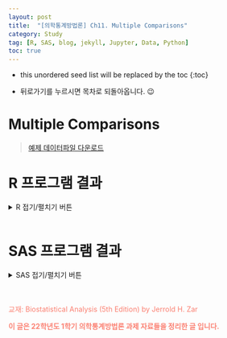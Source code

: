 ```yaml
---
layout: post
title:  "[의학통계방법론] Ch11. Multiple Comparisons"
category: Study
tag: [R, SAS, blog, jekyll, Jupyter, Data, Python]
toc: true
---
```

* this unordered seed list will be replaced by the toc
{:toc}

- 뒤로가기를 누르시면 목차로 되돌아옵니다. 😉

# Multiple Comparisons

> [예제 데이터파일 다운로드](https://github.com/James1verse27/James1verse27.github.io/blob/main/study/data/ch11/data_chap11.xls?raw=true)

# R 프로그램 결과

<details>
<summary>
R 접기/펼치기 버튼
</summary>
<div markdown="1">

**패키지**
<details>
<summary>
설치된 패키지 접기/펼치기 버튼
</summary>

<div markdown="1">

``` r
getwd()
```

    ## [1] "C:/Biostat"

``` r
library(readxl)
library(dplyr)
library(kableExtra)
library(MBESS)
library(DescTools)
library(PMCMRplus)
```

</div>
</details>

**엑셀파일불러오기**

``` r
#모든 시트를 하나의 리스트로 불러오는 함수
read_excel_allsheets <- function(file, tibble = FALSE) {
  sheets <- readxl::excel_sheets(file)
  x <- lapply(sheets, function(X) readxl::read_excel(file, sheet = X))
  if(!tibble) x <- lapply(x, as.data.frame)
  names(x) <- sheets
  x
}
```

## 11장

**11장 연습문제 불러오기**

``` r
#data_chap11에 연습문제 7장 모든 문제 저장
data_chap11 <- read_excel_allsheets("data_chap11.xls")

#연습문제 각각 데이터 생성
for (x in 1:length(data_chap11)){
  assign(paste0('ex11_',c(1,10))[x],data_chap11[x])
  }

#연습문제 데이터 형식을 리스트에서 데이터프레임으로 변환
for (x in 1:length(data_chap11)){
  assign(paste0('ex11_',c(1,10))[x],data.frame(data_chap11[x]))
  }
```

## EXAMPLE 11.1

![](/study/img/ch11/11-1_1.png)

![](/study/img/ch11/11-1_2.png)

``` r
#데이터셋
ex11_1%>%
  kbl(caption = "Dataset",escape=F) %>%
  kable_styling(bootstrap_options = c("striped", "hover", "condensed", "responsive"))
```

<table class="table table-striped table-hover table-condensed table-responsive" style="margin-left: auto; margin-right: auto;">
<caption>
Dataset
</caption>
<thead>
<tr>
<th style="text-align:right;">
exam11_1.pond
</th>
<th style="text-align:right;">
exam11_1.strontium
</th>
</tr>
</thead>
<tbody>
<tr>
<td style="text-align:right;">
1
</td>
<td style="text-align:right;">
28.2
</td>
</tr>
<tr>
<td style="text-align:right;">
1
</td>
<td style="text-align:right;">
33.2
</td>
</tr>
<tr>
<td style="text-align:right;">
1
</td>
<td style="text-align:right;">
36.4
</td>
</tr>
<tr>
<td style="text-align:right;">
1
</td>
<td style="text-align:right;">
34.6
</td>
</tr>
<tr>
<td style="text-align:right;">
1
</td>
<td style="text-align:right;">
29.1
</td>
</tr>
<tr>
<td style="text-align:right;">
1
</td>
<td style="text-align:right;">
31.0
</td>
</tr>
<tr>
<td style="text-align:right;">
2
</td>
<td style="text-align:right;">
39.6
</td>
</tr>
<tr>
<td style="text-align:right;">
2
</td>
<td style="text-align:right;">
40.8
</td>
</tr>
<tr>
<td style="text-align:right;">
2
</td>
<td style="text-align:right;">
37.9
</td>
</tr>
<tr>
<td style="text-align:right;">
2
</td>
<td style="text-align:right;">
37.1
</td>
</tr>
<tr>
<td style="text-align:right;">
2
</td>
<td style="text-align:right;">
43.6
</td>
</tr>
<tr>
<td style="text-align:right;">
2
</td>
<td style="text-align:right;">
42.4
</td>
</tr>
<tr>
<td style="text-align:right;">
3
</td>
<td style="text-align:right;">
46.3
</td>
</tr>
<tr>
<td style="text-align:right;">
3
</td>
<td style="text-align:right;">
42.1
</td>
</tr>
<tr>
<td style="text-align:right;">
3
</td>
<td style="text-align:right;">
43.5
</td>
</tr>
<tr>
<td style="text-align:right;">
3
</td>
<td style="text-align:right;">
48.8
</td>
</tr>
<tr>
<td style="text-align:right;">
3
</td>
<td style="text-align:right;">
43.7
</td>
</tr>
<tr>
<td style="text-align:right;">
3
</td>
<td style="text-align:right;">
40.1
</td>
</tr>
<tr>
<td style="text-align:right;">
4
</td>
<td style="text-align:right;">
41.0
</td>
</tr>
<tr>
<td style="text-align:right;">
4
</td>
<td style="text-align:right;">
44.1
</td>
</tr>
<tr>
<td style="text-align:right;">
4
</td>
<td style="text-align:right;">
46.4
</td>
</tr>
<tr>
<td style="text-align:right;">
4
</td>
<td style="text-align:right;">
40.2
</td>
</tr>
<tr>
<td style="text-align:right;">
4
</td>
<td style="text-align:right;">
38.6
</td>
</tr>
<tr>
<td style="text-align:right;">
4
</td>
<td style="text-align:right;">
36.3
</td>
</tr>
<tr>
<td style="text-align:right;">
5
</td>
<td style="text-align:right;">
56.3
</td>
</tr>
<tr>
<td style="text-align:right;">
5
</td>
<td style="text-align:right;">
54.1
</td>
</tr>
<tr>
<td style="text-align:right;">
5
</td>
<td style="text-align:right;">
59.4
</td>
</tr>
<tr>
<td style="text-align:right;">
5
</td>
<td style="text-align:right;">
62.7
</td>
</tr>
<tr>
<td style="text-align:right;">
5
</td>
<td style="text-align:right;">
60.0
</td>
</tr>
<tr>
<td style="text-align:right;">
5
</td>
<td style="text-align:right;">
57.3
</td>
</tr>
</tbody>
</table>

- 해당 데이터는 5가지 다른 수역의 strontium 농도(mg/ml) 데이터이다.<br/>
- 분산분석을 실시 후 그룹간 차이가 있다는 결론이 났을 때, 어느 그룹간 평균이 차이가 있는지 사후검정을 통해 살펴볼 것이다.<br/>
- 이 문제에서는 튜키 검정을 통해 사후검정을 시행해 보았다.

$$
\begin{aligned}
H_0 &: \mu_1=\mu_2=\mu_3=\mu_4=\mu_5 \\
H_1 &: Mean \ strontium \ concentrations \ are \ not \ the \ same \ in \ all \ five \ bodies \ of \ water
\end{aligned}
$$

- 우선 분산분석의 가정인 independence, homoscedasticity, normality 살펴보자.<br/>

> Independence test with residuals

``` r
plot(glm(exam11_1.strontium~factor(exam11_1.pond),data=ex11_1)$residual)
```

![](/study/img/ch11/unnamed-chunk-4-1.png)

- 잔차에 대한 scatter plot을 봤을 때 골고루 분포 되어 있으므로 독립성을 만족한다 할 수 있다.

> Normality test with shapiro test

``` r
library(rstatix)
exam11_1.normal<-ex11_1 %>%
  group_by(exam11_1.pond) %>%
  shapiro_test(exam11_1.strontium)

exam11_1.normal %>%
  kbl(caption = "Example11_1 : 정규성 가정") %>%
  kable_styling()
```

<table class="table" style="margin-left: auto; margin-right: auto;">
<caption>
Example11_1 : 정규성 가정
</caption>
<thead>
<tr>
<th style="text-align:right;">
exam11_1.pond
</th>
<th style="text-align:left;">
variable
</th>
<th style="text-align:right;">
statistic
</th>
<th style="text-align:right;">
p
</th>
</tr>
</thead>
<tbody>
<tr>
<td style="text-align:right;">
1
</td>
<td style="text-align:left;">
exam11_1.strontium
</td>
<td style="text-align:right;">
0.9567420
</td>
<td style="text-align:right;">
0.7943129
</td>
</tr>
<tr>
<td style="text-align:right;">
2
</td>
<td style="text-align:left;">
exam11_1.strontium
</td>
<td style="text-align:right;">
0.9616302
</td>
<td style="text-align:right;">
0.8322126
</td>
</tr>
<tr>
<td style="text-align:right;">
3
</td>
<td style="text-align:left;">
exam11_1.strontium
</td>
<td style="text-align:right;">
0.9718105
</td>
<td style="text-align:right;">
0.9043687
</td>
</tr>
<tr>
<td style="text-align:right;">
4
</td>
<td style="text-align:left;">
exam11_1.strontium
</td>
<td style="text-align:right;">
0.9783967
</td>
<td style="text-align:right;">
0.9433162
</td>
</tr>
<tr>
<td style="text-align:right;">
5
</td>
<td style="text-align:left;">
exam11_1.strontium
</td>
<td style="text-align:right;">
0.9893713
</td>
<td style="text-align:right;">
0.9875855
</td>
</tr>
</tbody>
</table>

- 각 수역에서 strontium 농도가 6번씩 측정이 되어 전체 표본의 수는 30이다.<br/>
- 표본의 크기가 크지 않으므로 정규성 검정으로 Shapiro-Wilk test를 시행하였으며,<br/> p-value는 각 수역별로 0.7943, 0.8322, 0.9044, 0.9433, 0.9876으로 모두 유의수준 5%하에 귀무가설을 기각할 수 없다.<br/>
- 따라서 정규성 가정을 만족한다는 귀무가설을 기각할 수 없으므로 정규성 가정을 만족한다고 볼 것이다.

> Homoscedasticity test with bartlett test

``` r
bartlett.test(ex11_1$exam11_1.strontium,ex11_1$exam11_1.pond)
```

    ## 
    ##  Bartlett test of homogeneity of variances
    ## 
    ## data:  ex11_1$exam11_1.strontium and ex11_1$exam11_1.pond
    ## Bartlett's K-squared = 0.63895, df = 4, p-value = 0.9586

- 정규성 가정이 모두 만족되었으므로 등분산 검정으로 Bartlett’s Test를 시행하였다.<br/>
- p-value는 0.9586으로 유의수준 5%하에 모분산이 서로 동일하다는 귀무가설을 기각하지 못한다.<br/>
- 즉, 유의수준 5%하에 등분산 가정을 만족한다고 볼 것이다.<br/><br/>
- 분산분석 가정을 모두 만족하였으므로 일원분산분석을 시행하여 보겠다.

``` r
ex11_1.anova<-aov(ex11_1$exam11_1.strontium ~ as.factor(ex11_1$exam11_1.pond))
summary(ex11_1.anova)
```

    ##                                 Df Sum Sq Mean Sq F value   Pr(>F)    
    ## as.factor(ex11_1$exam11_1.pond)  4 2193.4   548.4   56.16 3.95e-12 ***
    ## Residuals                       25  244.1     9.8                     
    ## ---
    ## Signif. codes:  0 '***' 0.001 '**' 0.01 '*' 0.05 '.' 0.1 ' ' 1

- 일원분산분석 결과 p-value는 <.0001으로 유의수준 5%하에 귀무가설을 기각한다. <br/>
- 유의수준 5%하에 적어도 하나의 수역에서 strontium 농도의 모평균이 다르다고 볼 수 있는 충분한 증거가 있다.

> tukey 다중비교

``` r
ex11_1.tukey <- TukeyHSD(ex11_1.anova,ordered=T)
ex11_1.tukey$`as.factor(ex11_1$exam11_1.pond)` %>%
  kbl(caption = "Example11_1 : Tukey 다중비교") %>%
  kable_styling()
```

<table class="table" style="margin-left: auto; margin-right: auto;">
<caption>
Example11_1 : Tukey 다중비교
</caption>
<thead>
<tr>
<th style="text-align:left;">
</th>
<th style="text-align:right;">
diff
</th>
<th style="text-align:right;">
lwr
</th>
<th style="text-align:right;">
upr
</th>
<th style="text-align:right;">
p adj
</th>
</tr>
</thead>
<tbody>
<tr>
<td style="text-align:left;">
2-1
</td>
<td style="text-align:right;">
8.1500000
</td>
<td style="text-align:right;">
2.851355
</td>
<td style="text-align:right;">
13.448645
</td>
<td style="text-align:right;">
0.0011293
</td>
</tr>
<tr>
<td style="text-align:left;">
4-1
</td>
<td style="text-align:right;">
9.0166667
</td>
<td style="text-align:right;">
3.718021
</td>
<td style="text-align:right;">
14.315312
</td>
<td style="text-align:right;">
0.0003339
</td>
</tr>
<tr>
<td style="text-align:left;">
3-1
</td>
<td style="text-align:right;">
12.0000000
</td>
<td style="text-align:right;">
6.701355
</td>
<td style="text-align:right;">
17.298645
</td>
<td style="text-align:right;">
0.0000053
</td>
</tr>
<tr>
<td style="text-align:left;">
5-1
</td>
<td style="text-align:right;">
26.2166667
</td>
<td style="text-align:right;">
20.918021
</td>
<td style="text-align:right;">
31.515312
</td>
<td style="text-align:right;">
0.0000000
</td>
</tr>
<tr>
<td style="text-align:left;">
4-2
</td>
<td style="text-align:right;">
0.8666667
</td>
<td style="text-align:right;">
-4.431979
</td>
<td style="text-align:right;">
6.165312
</td>
<td style="text-align:right;">
0.9884803
</td>
</tr>
<tr>
<td style="text-align:left;">
3-2
</td>
<td style="text-align:right;">
3.8500000
</td>
<td style="text-align:right;">
-1.448645
</td>
<td style="text-align:right;">
9.148645
</td>
<td style="text-align:right;">
0.2376217
</td>
</tr>
<tr>
<td style="text-align:left;">
5-2
</td>
<td style="text-align:right;">
18.0666667
</td>
<td style="text-align:right;">
12.768021
</td>
<td style="text-align:right;">
23.365312
</td>
<td style="text-align:right;">
0.0000000
</td>
</tr>
<tr>
<td style="text-align:left;">
3-4
</td>
<td style="text-align:right;">
2.9833333
</td>
<td style="text-align:right;">
-2.315312
</td>
<td style="text-align:right;">
8.281979
</td>
<td style="text-align:right;">
0.4791100
</td>
</tr>
<tr>
<td style="text-align:left;">
5-4
</td>
<td style="text-align:right;">
17.2000000
</td>
<td style="text-align:right;">
11.901355
</td>
<td style="text-align:right;">
22.498645
</td>
<td style="text-align:right;">
0.0000000
</td>
</tr>
<tr>
<td style="text-align:left;">
5-3
</td>
<td style="text-align:right;">
14.2166667
</td>
<td style="text-align:right;">
8.918021
</td>
<td style="text-align:right;">
19.515312
</td>
<td style="text-align:right;">
0.0000003
</td>
</tr>
</tbody>
</table>

``` r
plot(ex11_1.tukey, col="forestgreen")
```

![](/study/img/ch11/unnamed-chunk-9-1.png)

- Appletree Lake-Beaver Lake(4-2), Angler's Cove-Beaver Lake(3-2), Angler's Cove-Appletree Lake(3-4) 간에 모평균의 유의한 차이가 없었으며 나머지 수역간에 비교시 유의수준 5% 하에 모평균의 유의한 차이가 있다고 할 수 있다.

## EXAMPLE 11.2

![](/study/img/ch11/11-2.png)

``` r
ex11_2 <- read_excel(path = 'C:/git_blog/study/data/ch10/data_chap10.xls',sheet = 'exam10_1')
ex11_2[15,3]=NA
ex11_2<-na.omit(ex11_2)
```

- 독립성, 정규성, 등분산성 가정을 만족함을 Example 10.1에서 이미 확인하였으므로 생략하겠다.

``` r
ex11_2.anova <- aov(ex11_2$weight ~ as.factor(ex11_2$diet))
ex11_2.tukey <- TukeyHSD(ex11_2.anova,ordered=T)
ex11_2.tukey$`as.factor(ex11_2$diet)` %>%
  kbl(caption = "Example11_2 : Tukey 다중비교") %>%
  kable_styling()
```

<table class="table" style="margin-left: auto; margin-right: auto;">
<caption>
Example11_2 : Tukey 다중비교
</caption>
<thead>
<tr>
<th style="text-align:left;">
</th>
<th style="text-align:right;">
diff
</th>
<th style="text-align:right;">
lwr
</th>
<th style="text-align:right;">
upr
</th>
<th style="text-align:right;">
p adj
</th>
</tr>
</thead>
<tbody>
<tr>
<td style="text-align:left;">
1-4
</td>
<td style="text-align:right;">
1.38
</td>
<td style="text-align:right;">
-4.203737
</td>
<td style="text-align:right;">
6.963737
</td>
<td style="text-align:right;">
0.8906642
</td>
</tr>
<tr>
<td style="text-align:left;">
2-4
</td>
<td style="text-align:right;">
8.06
</td>
<td style="text-align:right;">
2.476263
</td>
<td style="text-align:right;">
13.643737
</td>
<td style="text-align:right;">
0.0041505
</td>
</tr>
<tr>
<td style="text-align:left;">
3-4
</td>
<td style="text-align:right;">
10.11
</td>
<td style="text-align:right;">
4.187553
</td>
<td style="text-align:right;">
16.032447
</td>
<td style="text-align:right;">
0.0009497
</td>
</tr>
<tr>
<td style="text-align:left;">
2-1
</td>
<td style="text-align:right;">
6.68
</td>
<td style="text-align:right;">
1.096263
</td>
<td style="text-align:right;">
12.263737
</td>
<td style="text-align:right;">
0.0168421
</td>
</tr>
<tr>
<td style="text-align:left;">
3-1
</td>
<td style="text-align:right;">
8.73
</td>
<td style="text-align:right;">
2.807553
</td>
<td style="text-align:right;">
14.652447
</td>
<td style="text-align:right;">
0.0034914
</td>
</tr>
<tr>
<td style="text-align:left;">
3-2
</td>
<td style="text-align:right;">
2.05
</td>
<td style="text-align:right;">
-3.872447
</td>
<td style="text-align:right;">
7.972447
</td>
<td style="text-align:right;">
0.7530266
</td>
</tr>
</tbody>
</table>

``` r
plot(ex11_2.tukey, col = "forestgreen")
```

![](/study/img/ch11/unnamed-chunk-12-1.png)

- Feed1-Feed4(1-4), Feed3-Feed2(3-2) 간에 모평균의 유의한 차이가 없었으며 나머지 사료간의 비교시 유의수준 5% 하에 모평균의 유의한 차이가 있다고 할 수 있다.

## EXAMPLE 11.3

![](/study/img/ch11/11-3.png)

- 이 예제는 Example 11.1 데이터를 사용하여 모평균에 대한 신뢰구간을 구해본다.

``` r
library(MBESS)
exam11_1.mean<-aggregate(ex11_1$exam11_1.strontium, by=list(ex11_1$exam11_1.pond), mean)
exam11_1.n <- aggregate(ex11_1$exam11_1.strontium, by=list(ex11_1$exam11_1.pond), length)

ci <- ci.c(means=exam11_1.mean$x, s.anova=sqrt(9.7652),c.weights=c(-3/3,1/3,1/3,1/3,0), n=exam11_1.n$x, N=sum(exam11_1.n$x), conf.level= .95)
data.frame(ci)%>%
  kbl(caption = "CI for the Population Means from ex11_1",escape=F) %>%
  kable_styling(bootstrap_options = c("striped", "hover", "condensed", "responsive"))
```

<table class="table table-striped table-hover table-condensed table-responsive" style="margin-left: auto; margin-right: auto;">
<caption>
CI for the Population Means from ex11_1
</caption>
<thead>
<tr>
<th style="text-align:right;">
Lower.Conf.Limit.Contrast
</th>
<th style="text-align:right;">
Contrast
</th>
<th style="text-align:right;">
Upper.Conf.Limit.Contrast
</th>
</tr>
</thead>
<tbody>
<tr>
<td style="text-align:right;">
6.688301
</td>
<td style="text-align:right;">
9.722222
</td>
<td style="text-align:right;">
12.75614
</td>
</tr>
</tbody>
</table>

- 그룹2,4,3과 그룹1의 모평균 차이의 95% 신뢰구간은 (6.69, 12.76)으로 계산되었다.

``` r
ci <- ci.c(means=exam11_1.mean$x, s.anova=sqrt(9.7652),c.weights=c(0,-1/3,-1/3,-1/3,1), n=exam11_1.n$x, N=sum(exam11_1.n$x), conf.level= .95)
data.frame(ci)%>%
  kbl(caption = "CI for the Population Means from ex11_1",escape=F) %>%
  kable_styling(bootstrap_options = c("striped", "hover", "condensed", "responsive"))
```

<table class="table table-striped table-hover table-condensed table-responsive" style="margin-left: auto; margin-right: auto;">
<caption>
CI for the Population Means from ex11_1
</caption>
<thead>
<tr>
<th style="text-align:right;">
Lower.Conf.Limit.Contrast
</th>
<th style="text-align:right;">
Contrast
</th>
<th style="text-align:right;">
Upper.Conf.Limit.Contrast
</th>
</tr>
</thead>
<tbody>
<tr>
<td style="text-align:right;">
13.46052
</td>
<td style="text-align:right;">
16.49444
</td>
<td style="text-align:right;">
19.52837
</td>
</tr>
</tbody>
</table>

- 그룹 5의 모평균과 그룹 2,4,3의 모평균의 차의 95% 신뢰구간은 (13.46, 19.53)으로 계산되었다.

## EXAMPLE 11.4

![](C:/git_blog/study/img/ch11/11-4.png)

- 해당 데이터는 5가지 비료에 따른 감자 수확량을 mean과 size로 기록한 데이터이다.

``` r
mean=c(17.3,21.7,22.1,23.6,27.8)
size= c(14,24,14,14,14)
group=c(1,2,3,4,5)
ex11_4= data.frame(group,mean,size)
ex11_4%>%
  kbl(caption = "Dataset") %>%
  kable_styling(bootstrap_options = c("striped", "hover", "condensed", "responsive"))
```

<table class="table table-striped table-hover table-condensed table-responsive" style="margin-left: auto; margin-right: auto;">
<caption>
Dataset
</caption>
<thead>
<tr>
<th style="text-align:right;">
group
</th>
<th style="text-align:right;">
mean
</th>
<th style="text-align:right;">
size
</th>
</tr>
</thead>
<tbody>
<tr>
<td style="text-align:right;">
1
</td>
<td style="text-align:right;">
17.3
</td>
<td style="text-align:right;">
14
</td>
</tr>
<tr>
<td style="text-align:right;">
2
</td>
<td style="text-align:right;">
21.7
</td>
<td style="text-align:right;">
24
</td>
</tr>
<tr>
<td style="text-align:right;">
3
</td>
<td style="text-align:right;">
22.1
</td>
<td style="text-align:right;">
14
</td>
</tr>
<tr>
<td style="text-align:right;">
4
</td>
<td style="text-align:right;">
23.6
</td>
<td style="text-align:right;">
14
</td>
</tr>
<tr>
<td style="text-align:right;">
5
</td>
<td style="text-align:right;">
27.8
</td>
<td style="text-align:right;">
14
</td>
</tr>
</tbody>
</table>

$$
\begin{aligned}
H_0 &: \mu_2 \ge \mu_A \\\\
H_1 &: \mu_2 \< \mu_A
\end{aligned}
$$

- 기존 2번 비료와 나머지 새로운 비료(1,3,4)를 이용했을 때 감자 수확량의 모평균의 차이가 있는지 확인하기 위해 Dunnett 검정을 사용할 것이다.

> Dunnett’s test

``` r
k=5
group_index = c(1, 2, 3, 4, 5)
group_n = c(14, 24, 14, 14, 14)
group_mean=c(17.3, 21.7, 22.1, 23.6, 27.8)
N = sum(group_n);
s2 = 10.42;
errorDF=N-k;
se_value = round(sqrt(s2*(1/group_n[1]+1/group_n[2])), 1);
SE = rep(se_value, k)
Difference = rep(group_mean[2], k) - group_mean;
q_prime = abs(round(Difference/se_value, 2));
control = rep(2,k);

exam11_4<-cbind("control"=control, "group_index"=group_index, "Difference"=Difference, "SE"=SE, "q_prime"=q_prime)
exam11_4 %>%
  kbl(caption = "Example11_4 : dunnett") %>%
  kable_styling()
```

<table class="table" style="margin-left: auto; margin-right: auto;">
<caption>
Example11_4 : dunnett
</caption>
<thead>
<tr>
<th style="text-align:right;">
control
</th>
<th style="text-align:right;">
group_index
</th>
<th style="text-align:right;">
Difference
</th>
<th style="text-align:right;">
SE
</th>
<th style="text-align:right;">
q_prime
</th>
</tr>
</thead>
<tbody>
<tr>
<td style="text-align:right;">
2
</td>
<td style="text-align:right;">
1
</td>
<td style="text-align:right;">
4.4
</td>
<td style="text-align:right;">
1.1
</td>
<td style="text-align:right;">
4.00
</td>
</tr>
<tr>
<td style="text-align:right;">
2
</td>
<td style="text-align:right;">
2
</td>
<td style="text-align:right;">
0.0
</td>
<td style="text-align:right;">
1.1
</td>
<td style="text-align:right;">
0.00
</td>
</tr>
<tr>
<td style="text-align:right;">
2
</td>
<td style="text-align:right;">
3
</td>
<td style="text-align:right;">
-0.4
</td>
<td style="text-align:right;">
1.1
</td>
<td style="text-align:right;">
0.36
</td>
</tr>
<tr>
<td style="text-align:right;">
2
</td>
<td style="text-align:right;">
4
</td>
<td style="text-align:right;">
-1.9
</td>
<td style="text-align:right;">
1.1
</td>
<td style="text-align:right;">
1.73
</td>
</tr>
<tr>
<td style="text-align:right;">
2
</td>
<td style="text-align:right;">
5
</td>
<td style="text-align:right;">
-6.1
</td>
<td style="text-align:right;">
1.1
</td>
<td style="text-align:right;">
5.55
</td>
</tr>
</tbody>
</table>

- 비료 2과 1를 비교한 결과, 표본 평균의 차이가 양수이므로 귀무가설을 기각할 수 없다. <br/>
- 이와 달리 비료 2와 비료 4,5 각각 비교한 결과 표본 평균의 차이가 음수이므로 귀무가설을 기각한다.<br/>
- 즉, 기존 2번 비료 보다 새로운 4번 5번 비료를 사용할 때, 감자 수확량의 모평균이 더 크다고 할 수 있다.

$\bar{X}_{2}>\bar{X}_{1}$ 이므로 귀무가설 $H_{0} :  \mu_{2} \geq \mu_{A}$을 기각할 수 없다. <br/>
- 그룹2와 그룹5를 비교하면 $|q'|=5.55$가 기각역보다 크므로 귀무가설을 기각한다. <br/>
- 즉, 유의수준 5%하에서 그룹2의 모평균이 그룹5의 모평균보다 작다고 말할 수 있다. <br/><br/>
- 그룹2와 그룹4를 비교하면 $|q'|=1.73$이 기각역보다 크므로 귀무가설을 기각한다. <br/>
- 즉, 유의수준 5%하에서 그룹2의 모평균이 그룹5의 모평균보다 작다고 말할 수 있다.

## EXAMPLE 11.5

![](/study/img/ch11/11-5.png)

- Dunneet’s test 는 집단과 하나의 control 집단을 이용했다면 Scheffee’s test 에서는 위 문제의 2번 그룹의 대조군과 나머지를 비교하였다.

``` r
contrast= matrix(c(0, 1/3, 1/3, 1/3, -1, 
                   1, -1/3, -1/3, -1/3, 0, 
                   1/2, -1/3, -1/3, -1/3, 1/2, 
                   1/2, -1/2, -1/2, 1/2, 0), ncol=4)
library(DescTools)
ex11.6<-ScheffeTest(ex11_1.anova, contrasts=contrast)
ex11.6$`as.factor(ex11_1$exam11_1.pond)` %>%
  kbl(caption = "Example 11.5 & 11.6: SCHEFFE") %>%
  kable_styling()
```

<table class="table" style="margin-left: auto; margin-right: auto;">
<caption>
Example 11.5 & 11.6: SCHEFFE
</caption>
<thead>
<tr>
<th style="text-align:left;">
</th>
<th style="text-align:right;">
diff
</th>
<th style="text-align:right;">
lwr.ci
</th>
<th style="text-align:right;">
upr.ci
</th>
<th style="text-align:right;">
pval
</th>
</tr>
</thead>
<tbody>
<tr>
<td style="text-align:left;">
2,3,4-5
</td>
<td style="text-align:right;">
-16.494444
</td>
<td style="text-align:right;">
-21.3879194
</td>
<td style="text-align:right;">
-11.600969
</td>
<td style="text-align:right;">
0.0000000
</td>
</tr>
<tr>
<td style="text-align:left;">
1-2,3,4
</td>
<td style="text-align:right;">
-9.722222
</td>
<td style="text-align:right;">
-14.6156972
</td>
<td style="text-align:right;">
-4.828747
</td>
<td style="text-align:right;">
0.0000299
</td>
</tr>
<tr>
<td style="text-align:left;">
1,5-2,3,4
</td>
<td style="text-align:right;">
3.386111
</td>
<td style="text-align:right;">
-0.4825205
</td>
<td style="text-align:right;">
7.254743
</td>
<td style="text-align:right;">
0.1090539
</td>
</tr>
<tr>
<td style="text-align:left;">
1,4-2,3
</td>
<td style="text-align:right;">
-5.566667
</td>
<td style="text-align:right;">
-9.8045403
</td>
<td style="text-align:right;">
-1.328793
</td>
<td style="text-align:right;">
0.0054032
</td>
</tr>
</tbody>
</table>

- 검정 결과 그룹 1,5와 그룹 2,3,4 외에 다른 경우는 유의수준 5%하에 귀무가설을 기각할 충분한 근거를 가지고 있다. 

## EXAMPLE 11.6

![](/study/img/ch11/11-6.png)

EXAMPLE 11.5 문제의 신뢰구간을 구해본다.

``` r
ex11.6$`as.factor(ex11_1$exam11_1.pond)` %>%
  kbl(caption = "Example 11.5 & 11.6: SCHEFFE") %>%
  kable_styling()
```

- 그룹 (2,3,4)와 그룹 5에 대한 95% 신뢰구간은 (-21.39, -11.60), 그룹 1과 그룹 (2,3,4)에 대한 95% 신뢰구간은 (-14.62,-4.83)이다.

<table class="table" style="margin-left: auto; margin-right: auto;">
<caption>
Example 11.5 & 11.6: SCHEFFE
</caption>
<thead>
<tr>
<th style="text-align:left;">
</th>
<th style="text-align:right;">
diff
</th>
<th style="text-align:right;">
lwr.ci
</th>
<th style="text-align:right;">
upr.ci
</th>
<th style="text-align:right;">
pval
</th>
</tr>
</thead>
<tbody>
<tr>
<td style="text-align:left;">
2,3,4-5
</td>
<td style="text-align:right;">
-16.494444
</td>
<td style="text-align:right;">
-21.3879194
</td>
<td style="text-align:right;">
-11.600969
</td>
<td style="text-align:right;">
0.0000000
</td>
</tr>
<tr>
<td style="text-align:left;">
1-2,3,4
</td>
<td style="text-align:right;">
-9.722222
</td>
<td style="text-align:right;">
-14.6156972
</td>
<td style="text-align:right;">
-4.828747
</td>
<td style="text-align:right;">
0.0000299
</td>
</tr>
<tr>
<td style="text-align:left;">
1,5-2,3,4
</td>
<td style="text-align:right;">
3.386111
</td>
<td style="text-align:right;">
-0.4825205
</td>
<td style="text-align:right;">
7.254743
</td>
<td style="text-align:right;">
0.1090539
</td>
</tr>
<tr>
<td style="text-align:left;">
1,4-2,3
</td>
<td style="text-align:right;">
-5.566667
</td>
<td style="text-align:right;">
-9.8045403
</td>
<td style="text-align:right;">
-1.328793
</td>
<td style="text-align:right;">
0.0054032
</td>
</tr>
</tbody>
</table>

- 그룹 (2,3,4)와 그룹 5에 대한 95% 신뢰구간은 (-21.39, -11.60), <br/> 그룹 1과 그룹 (2,3,4)에 대한 95% 신뢰구간은 (-14.62,-4.83)이다.

## EXAMPLE 11.7

![](/study/img/ch11/11-7.png)

- 이 예제는 EXAMPLE 10.10를 Nemenyi test를 이용하여 비모수적 다중비교를 하는 문제이다.

> Nemenyi test

``` r
ex11_7 <- read_excel(path = 'C:/git_blog/study/data/ch10/data_chap10.xls',sheet = 'exam10_10')
library(PMCMRplus)
kwAllPairsNemenyiTest(abundance~factor(layer), data=ex11_7, dist='Tukey')
```

    ##   1     2    
    ## 2 0.043 -    
    ## 3 0.020 0.957

- PMCMRplus 패키지의 kwAllPairsNemenyiTest() 함수는 Nemenyi test를 이용하여 비모수적인 다중비교 후 p-value를 나타낸 것이다. <br/>
- 그룹 1과 2, 그리고 그룹 1과 3간의 비교에서 p-value는 각각 0.043, 0.020으로 유의수준 5%하에서 귀무가설을 기각하였다.<br/>
- 그룹 2와 3간의 비교에서 p-value는 0.957이므로 유의수준 5%하에서 귀무가설을 기각하지 못한다. <br/>
- 즉, 파리는 2번 식물의 layer와 3번 식물의 layer에서 같지만 1번 식물의 layer에서는 다르다고 할 수 있다.

## EXAMPLE 11.8

![](/study/img/ch11/11-8.png)

- 이 예제는 EXAMPLE 10.11를 Dunn test를 이용하여 비모수적 다중비교를 하는 문제이다.<br/>
- 위 Nemenyi test와 비슷한 방법이지만 표본크기가 다른 데이터이므로 그룹간의 차이가 어떤 그룹간에 있는지 Dunn test를 사용하였다.

> Dunn test

``` r
ex11_8 <- read_excel(path = 'C:/git_blog/study/data/ch10/data_chap10.xls',sheet = 'exam10_11')
kwAllPairsDunnTest(ex11_8$ph, ex11_8$pond, p.adjust.method = "bonferroni")
```

    ##   1     2     3    
    ## 2 0.196 -     -    
    ## 3 0.019 1.000 -    
    ## 4 0.017 1.000 1.000

- 검정 결과 그룹 [1,3], 그룹 [1,4]은 서로 다른 분포를 가지고 있음을 확인할 수 있다.

## EXAMPLE 11.9

![](/study/img/ch11/11-9.png)

- 이 예제는 EXAMPLE 10.12를 Tukey-Type multiple comparison를 이용하여 그룹간 중앙값의 차이가 있는지 다중비교하는 문제이다.

``` r
ex11_9 <- read_excel(path = 'C:/git_blog/study/data/ch10/data_chap10.xls',sheet = 'exam10_12')
median(ex11_9$height)
```

    ## [1] 7.9

![](/study/img/ch11/10-12_1.png)

- 중앙값은 7.9 값이 나왔으며, 7.9보다 큰 첫번째 수인 8.1보다 큰 수를 빈도로 잡아 North:3, East:2, South:9, West:6 값이 나온다.

``` r
s.size <- c(11,12,11,12)
N <- 46 ; n <- round(4/sum(1/s.size),2) ; se <- round(sqrt(n*N /(4*(N-1))),3)
freq <- c()
for (i in 1:4) {
  freq[i] = length(which(ex11_9$height[ex11_9$side==i] > 8.1))
}
diff <- c(freq[3]-freq[2],freq[3]-freq[1],freq[4]-freq[2])

table <- data.frame(Comparison=c("3 vs. 2", "3 vs. 1", "4 vs. 2"), Difference=diff, SE=se, q= round(diff/se,3), Critical_Value = 3.633)
table %>%
  kbl(caption = "") %>%
  kable_classic(full_width = F, html_font = "Cambria")
```

<table class=" lightable-classic" style="font-family: Cambria; width: auto !important; margin-left: auto; margin-right: auto;">
<caption>
</caption>
<thead>
<tr>
<th style="text-align:left;">
Comparison
</th>
<th style="text-align:right;">
Difference
</th>
<th style="text-align:right;">
SE
</th>
<th style="text-align:right;">
q
</th>
<th style="text-align:right;">
Critical_Value
</th>
</tr>
</thead>
<tbody>
<tr>
<td style="text-align:left;">
3 vs. 2
</td>
<td style="text-align:right;">
7
</td>
<td style="text-align:right;">
1.713
</td>
<td style="text-align:right;">
4.086
</td>
<td style="text-align:right;">
3.633
</td>
</tr>
<tr>
<td style="text-align:left;">
3 vs. 1
</td>
<td style="text-align:right;">
6
</td>
<td style="text-align:right;">
1.713
</td>
<td style="text-align:right;">
3.503
</td>
<td style="text-align:right;">
3.633
</td>
</tr>
<tr>
<td style="text-align:left;">
4 vs. 2
</td>
<td style="text-align:right;">
4
</td>
<td style="text-align:right;">
1.713
</td>
<td style="text-align:right;">
2.335
</td>
<td style="text-align:right;">
3.633
</td>
</tr>
</tbody>
</table>

-4개의 그룹을 두 그룹 씩 중앙값을 통해 차이 검정을 실시하였다. <br/>
- 귀무가설은 ‘두 모집단의 중앙값은 동일하다.’, 대립가설은 ‘두 모집단의 중앙값은 동일하지 않다.’ 이며, <br/> q 통계량이 임계값 3.633 보다 클 경우 귀무가설을 기각한다.<br/>
- 검정 결과 그룹 3과 2를 비교했을 때, q 통계량이 임계값보다 크므로 귀무가설을 기각하여 3번과 2번 모집단의 중앙값이 서로 동일하지 않음을 알 수 있다.

## EXAMPLE 11.10

![](/study/img/ch11/11-10.png)


-   이 예제는 분산이 동일하지 않은 결과에 대한 다중비교를 하는 문제이다.

``` r
var <- c(2.74,2.83,2.20,6.42) ; n<- c(50,48,50,50) ; v <- n-1 ; treat <- c("1","2","3","4")
q_crit <- 3.633 ; Difference = round(log(c(var[4]/var[3], var[4]/var[1],var[4]/var[2], var[2]/var[3])),4)
SE = round(sqrt(c(1/v[4]+1/v[3], 1/v[4]+1/v[1],1/v[4]+1/v[2],1/v[2]+1/v[3])),3)
table <- data.frame(Comparison=c("4 vs. 3","4 vs. 1","4 vs. 2","2 vs. 3"), Difference,SE, q = round(Difference/SE,3), Critical_Value=q_crit)

table %>%
  kbl(caption = "") %>%
  kable_classic(full_width = F, html_font = "Cambria")
```

<table class=" lightable-classic" style="font-family: Cambria; width: auto !important; margin-left: auto; margin-right: auto;">
<caption>
</caption>
<thead>
<tr>
<th style="text-align:left;">
Comparison
</th>
<th style="text-align:right;">
Difference
</th>
<th style="text-align:right;">
SE
</th>
<th style="text-align:right;">
q
</th>
<th style="text-align:right;">
Critical_Value
</th>
</tr>
</thead>
<tbody>
<tr>
<td style="text-align:left;">
4 vs. 3
</td>
<td style="text-align:right;">
1.0710
</td>
<td style="text-align:right;">
0.202
</td>
<td style="text-align:right;">
5.302
</td>
<td style="text-align:right;">
3.633
</td>
</tr>
<tr>
<td style="text-align:left;">
4 vs. 1
</td>
<td style="text-align:right;">
0.8515
</td>
<td style="text-align:right;">
0.202
</td>
<td style="text-align:right;">
4.215
</td>
<td style="text-align:right;">
3.633
</td>
</tr>
<tr>
<td style="text-align:left;">
4 vs. 2
</td>
<td style="text-align:right;">
0.8191
</td>
<td style="text-align:right;">
0.204
</td>
<td style="text-align:right;">
4.015
</td>
<td style="text-align:right;">
3.633
</td>
</tr>
<tr>
<td style="text-align:left;">
2 vs. 3
</td>
<td style="text-align:right;">
0.2518
</td>
<td style="text-align:right;">
0.204
</td>
<td style="text-align:right;">
1.234
</td>
<td style="text-align:right;">
3.633
</td>
</tr>
</tbody>
</table>

- 4개의 그룹을 두 그룹 씩 등분산 검정을 실시하였다.<br/>
- 귀무가설은 ‘두 그룹의 모분산은 동일하다.’, 대립가설은 ‘두 그룹의 모분산은 동일하지 않다.’ 이며, <br/>검정 결과 q 통계량이 임계값 3.633 보다 클 경우 귀무가설을 기각한다.<br/>
- 검정 결과 그룹 4는 나머지 그룹 전체와 서로 모분산이 동일하지 않으며, 그 외 그룹들의 모분산들은 서로 동일함을 알 수 있다.

</div>
</details>

<br/>

# SAS 프로그램 결과

<details>
<summary>
SAS 접기/펼치기 버튼
</summary>
<div markdown="1">

```python
import saspy #SAS출력 코드
```

winlocal 입력

## 11장


</div>
</details>

<br/>

<br/>

<font color='#fb8072'>교재: Biostatistical Analysis (5th Edition) by Jerrold H. Zar</font><br/>

<font color='#fb8072'> **이 글은 22학년도 1학기 의학통계방법론 과제 자료들을 정리한 글 입니다.** </font>